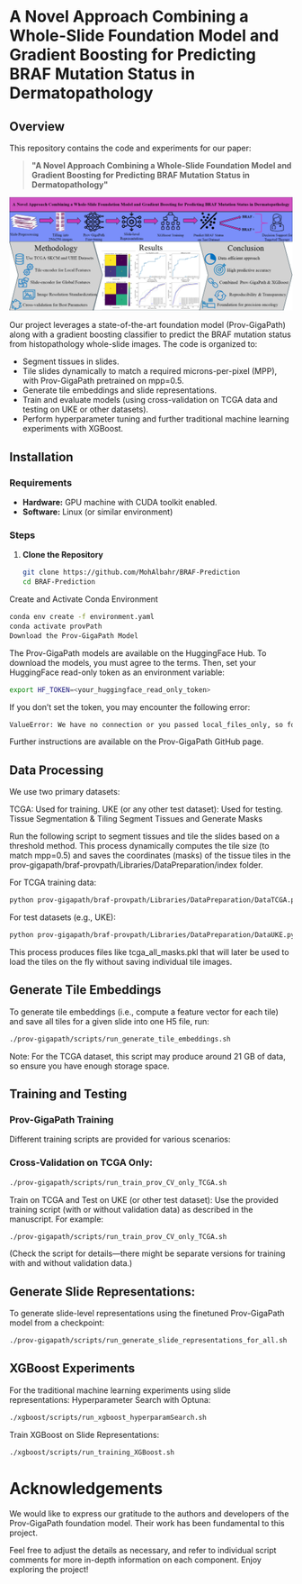 # A Novel Approach Combining a Whole-Slide Foundation Model and Gradient Boosting for Predicting BRAF Mutation Status in Dermatopathology


## Overview

This repository contains the code and experiments for our paper:

> **"A Novel Approach Combining a Whole-Slide Foundation Model and Gradient Boosting for Predicting BRAF Mutation Status in Dermatopathology"**

![Overview Image](graphical_abstract.png)

Our project leverages a state-of-the-art foundation model (Prov-GigaPath) along with a gradient boosting classifier to predict the BRAF mutation status from histopathology whole-slide images. The code is organized to:
- Segment tissues in slides.
- Tile slides dynamically to match a required microns-per-pixel (MPP), with Prov-GigaPath pretrained on mpp=0.5.
- Generate tile embeddings and slide representations.
- Train and evaluate models (using cross-validation on TCGA data and testing on UKE or other datasets).
- Perform hyperparameter tuning and further traditional machine learning experiments with XGBoost.

## Installation

### Requirements

- **Hardware:** GPU machine with CUDA toolkit enabled.
- **Software:** Linux (or similar environment)

### Steps

1. **Clone the Repository**
   ```bash
   git clone https://github.com/MohAlbahr/BRAF-Prediction
   cd BRAF-Prediction
   ```
Create and Activate Conda Environment

```bash
conda env create -f environment.yaml
conda activate provPath
Download the Prov-GigaPath Model
```
The Prov-GigaPath models are available on the HuggingFace Hub.
To download the models, you must agree to the terms. Then, set your HuggingFace read-only token as an environment variable:

```bash
export HF_TOKEN=<your_huggingface_read_only_token>
```
If you don’t set the token, you may encounter the following error:
```bash
ValueError: We have no connection or you passed local_files_only, so force_download is not an accepted option.
```

Further instructions are available on the Prov-GigaPath GitHub page.

## Data Processing
We use two primary datasets:

TCGA: Used for training.
UKE (or any other test dataset): Used for testing.
Tissue Segmentation & Tiling
Segment Tissues and Generate Masks

Run the following script to segment tissues and tile the slides based on a threshold method. This process dynamically computes the tile size (to match mpp=0.5) and saves the coordinates (masks) of the tissue tiles in the prov-gigapath/braf-provpath/Libraries/DataPreparation/index folder.

For TCGA training data:
```bash
python prov-gigapath/braf-provpath/Libraries/DataPreparation/DataTCGA.py
```

For test datasets (e.g., UKE):
```bash
python prov-gigapath/braf-provpath/Libraries/DataPreparation/DataUKE.py
```

This process produces files like tcga_all_masks.pkl that will later be used to load the tiles on the fly without saving individual tile images.

## Generate Tile Embeddings

To generate tile embeddings (i.e., compute a feature vector for each tile) and save all tiles for a given slide into one H5 file, run:

```bash
./prov-gigapath/scripts/run_generate_tile_embeddings.sh
```
Note: For the TCGA dataset, this script may produce around 21 GB of data, so ensure you have enough storage space.

## Training and Testing
### Prov-GigaPath Training

Different training scripts are provided for various scenarios:

### Cross-Validation on TCGA Only:
```bash
./prov-gigapath/scripts/run_train_prov_CV_only_TCGA.sh
```

Train on TCGA and Test on UKE (or other test dataset): Use the provided training script (with or without validation data) as described in the manuscript. For example:
```bash
./prov-gigapath/scripts/run_train_prov_CV_only_TCGA.sh
```
(Check the script for details—there might be separate versions for training with and without validation data.)

## Generate Slide Representations:
To generate slide-level representations using the finetuned Prov-GigaPath model from a checkpoint:
```bash
./prov-gigapath/scripts/run_generate_slide_representations_for_all.sh
```
## XGBoost Experiments
For the traditional machine learning experiments using slide representations:
Hyperparameter Search with Optuna:
```bash
./xgboost/scripts/run_xgboost_hyperparamSearch.sh
```
Train XGBoost on Slide Representations:
```bash
./xgboost/scripts/run_training_XGBoost.sh
```

# Acknowledgements
We would like to express our gratitude to the authors and developers of the Prov-GigaPath foundation model. Their work has been fundamental to this project.

Feel free to adjust the details as necessary, and refer to individual script comments for more in-depth information on each component. Enjoy exploring the project!

